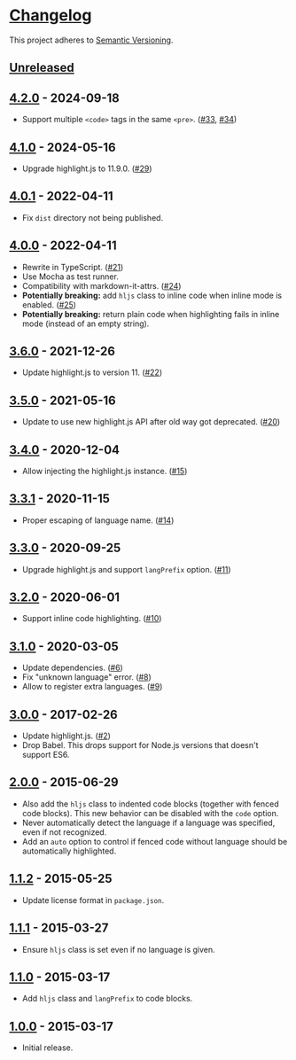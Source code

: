 # [Changelog](http://keepachangelog.com/)

This project adheres to [Semantic Versioning](http://semver.org/).

## [Unreleased]

## [4.2.0] - 2024-09-18
* Support multiple `<code>` tags in the same `<pre>`. ([#33], [#34])

## [4.1.0] - 2024-05-16
* Upgrade highlight.js to 11.9.0. ([#29])

## [4.0.1] - 2022-04-11
* Fix `dist` directory not being published.

## [4.0.0] - 2022-04-11
* Rewrite in TypeScript. ([#21])
* Use Mocha as test runner.
* Compatibility with markdown-it-attrs. ([#24])
* **Potentially breaking:** add `hljs` class to inline code when inline
  mode is enabled. ([#25])
* **Potentially breaking:** return plain code when highlighting fails in
  inline mode (instead of an empty string).

## [3.6.0] - 2021-12-26
* Update highlight.js to version 11. ([#22])

## [3.5.0] - 2021-05-16
* Update to use new highlight.js API after old way got deprecated. ([#20])

## [3.4.0] - 2020-12-04
* Allow injecting the highlight.js instance. ([#15])

## [3.3.1] - 2020-11-15
* Proper escaping of language name. ([#14])

## [3.3.0] - 2020-09-25
* Upgrade highlight.js and support `langPrefix` option. ([#11])

## [3.2.0] - 2020-06-01
* Support inline code highlighting. ([#10])

## [3.1.0] - 2020-03-05
* Update dependencies. ([#6])
* Fix "unknown language" error. ([#8])
* Allow to register extra languages. ([#9])

## [3.0.0] - 2017-02-26
* Update highlight.js. ([#2])
* Drop Babel. This drops support for Node.js versions that doesn't
  support ES6.

## [2.0.0] - 2015-06-29
* Also add the `hljs` class to indented code blocks (together with
  fenced code blocks). This new behavior can be disabled with the `code`
  option.
* Never automatically detect the language if a language was specified,
  even if not recognized.
* Add an `auto` option to control if fenced code without language should
  be automatically highlighted.

## [1.1.2] - 2015-05-25
* Update license format in `package.json`.

## [1.1.1] - 2015-03-27
* Ensure `hljs` class is set even if no language is given.

## [1.1.0] - 2015-03-17
* Add `hljs` class and `langPrefix` to code blocks.

## [1.0.0] - 2015-03-17
* Initial release.

[Unreleased]: https://github.com/valeriangalliat/markdown-it-highlightjs/compare/v4.2.0...HEAD
[4.2.0]: https://github.com/valeriangalliat/markdown-it-highlightjs/compare/v4.1.0...v4.2.0
[4.1.0]: https://github.com/valeriangalliat/markdown-it-highlightjs/compare/v4.0.1...v4.1.0
[4.0.1]: https://github.com/valeriangalliat/markdown-it-highlightjs/compare/v4.0.0...v4.0.1
[4.0.0]: https://github.com/valeriangalliat/markdown-it-highlightjs/compare/v3.6.0...v4.0.0
[3.6.0]: https://github.com/valeriangalliat/markdown-it-highlightjs/compare/v3.5.0...v3.6.0
[3.5.0]: https://github.com/valeriangalliat/markdown-it-highlightjs/compare/v3.4.0...v3.5.0
[3.4.0]: https://github.com/valeriangalliat/markdown-it-highlightjs/compare/v3.3.1...v3.4.0
[3.3.1]: https://github.com/valeriangalliat/markdown-it-highlightjs/compare/v3.3.0...v3.3.1
[3.3.0]: https://github.com/valeriangalliat/markdown-it-highlightjs/compare/v3.2.0...v3.3.0
[3.2.0]: https://github.com/valeriangalliat/markdown-it-highlightjs/compare/v3.1.0...v3.2.0
[3.1.0]: https://github.com/valeriangalliat/markdown-it-highlightjs/compare/v3.0.0...v3.1.0
[3.0.0]: https://github.com/valeriangalliat/markdown-it-highlightjs/compare/v2.0.0...v3.0.0
[2.0.0]: https://github.com/valeriangalliat/markdown-it-highlightjs/compare/v1.1.2...v2.0.0
[1.1.2]: https://github.com/valeriangalliat/markdown-it-highlightjs/compare/v1.1.1...v1.1.2
[1.1.1]: https://github.com/valeriangalliat/markdown-it-highlightjs/compare/v1.1.0...v1.1.1
[1.1.0]: https://github.com/valeriangalliat/markdown-it-highlightjs/compare/v1.0.0...v1.1.0
[1.0.0]: https://github.com/valeriangalliat/markdown-it-highlightjs/tree/v1.0.0

[#2]: https://github.com/valeriangalliat/markdown-it-highlightjs/pull/2
[#6]: https://github.com/valeriangalliat/markdown-it-highlightjs/pull/6
[#8]: https://github.com/valeriangalliat/markdown-it-highlightjs/pull/8
[#9]: https://github.com/valeriangalliat/markdown-it-highlightjs/pull/9
[#10]: https://github.com/valeriangalliat/markdown-it-highlightjs/pull/10
[#11]: https://github.com/valeriangalliat/markdown-it-highlightjs/pull/11
[#14]: https://github.com/valeriangalliat/markdown-it-highlightjs/pull/14
[#15]: https://github.com/valeriangalliat/markdown-it-highlightjs/pull/15
[#20]: https://github.com/valeriangalliat/markdown-it-highlightjs/pull/20
[#21]: https://github.com/valeriangalliat/markdown-it-highlightjs/issues/21
[#22]: https://github.com/valeriangalliat/markdown-it-highlightjs/pull/22
[#24]: https://github.com/valeriangalliat/markdown-it-highlightjs/issues/24
[#25]: https://github.com/valeriangalliat/markdown-it-highlightjs/issues/25
[#29]: https://github.com/valeriangalliat/markdown-it-highlightjs/pull/29
[#33]: https://github.com/valeriangalliat/markdown-it-highlightjs/issues/33
[#34]: https://github.com/valeriangalliat/markdown-it-highlightjs/pull/34
